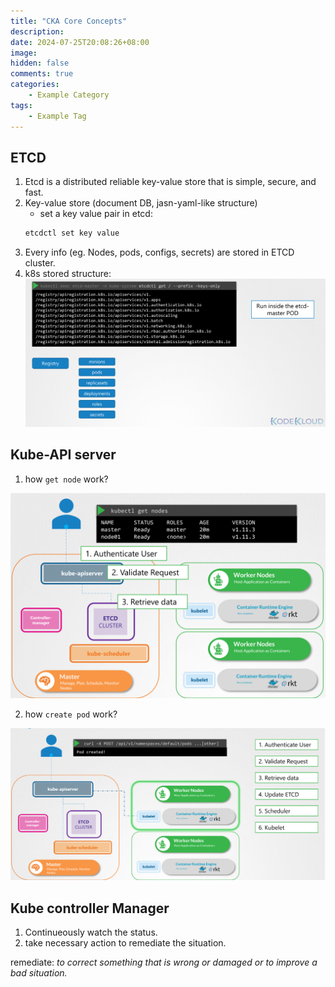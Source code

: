 ```yaml
---
title: "CKA Core Concepts"
description: 
date: 2024-07-25T20:08:26+08:00
image: 
hidden: false
comments: true
categories:
    - Example Category
tags:  
    - Example Tag
---
```


## ETCD

1. Etcd is a distributed reliable key-value store that is simple, secure, and fast.
2. Key-value store (document DB, jasn-yaml-like structure)
    - set a key value pair in etcd:
    ```sh
    etcdctl set key value
    ```
3. Every info (eg. Nodes, pods, configs, secrets) are stored in ETCD cluster.
4. k8s stored structure:  
![alt text](image.png)

## Kube-API server

1. how `get node` work?

![alt text](image-1.png)

2. how `create pod` work?

![alt text](image-2.png)

## Kube controller Manager

1. Continueously watch the status.
2. take necessary action to remediate the situation.

remediate: *to correct something that is wrong or damaged or to improve a bad situation.*